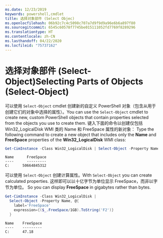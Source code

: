 ```yaml
---
ms.date: 12/23/2019
keywords: powershell,cmdlet
title: 选择对象部件 (Select Objec)
ms.openlocfilehash: 06b92c7c4c5098c707a7d9f9d9a96e6b6a897f80
ms.sourcegitcommit: 6545c60578f7745be015111052fd7769f8289296
ms.translationtype: HT
ms.contentlocale: zh-CN
ms.lasthandoff: 04/22/2020
ms.locfileid: "75737162"
---
```

# <a name="selecting-parts-of-objects-select-object"></a><span data-ttu-id="54637-103">选择对象部件 (Select-Object)</span><span class="sxs-lookup"><span data-stu-id="54637-103">Selecting Parts of Objects (Select-Object)</span></span>

<span data-ttu-id="54637-104">可以使用 `Select-Object` cmdlet 创建新的自定义 PowerShell 对象（包含从用于创建它们的对象中选择的属性）。</span><span class="sxs-lookup"><span data-stu-id="54637-104">You can use the `Select-Object` cmdlet to create new, custom PowerShell objects that contain properties selected from the objects you use to create them.</span></span> <span data-ttu-id="54637-105">键入下面的命令以创建仅包括 Win32_LogicalDisk WMI 类的 Name 和 FreeSpace 属性的新对象：   </span><span class="sxs-lookup"><span data-stu-id="54637-105">Type the following command to create a new object that includes only the **Name** and **FreeSpace** properties of the **Win32_LogicalDisk** WMI class:</span></span>

```powershell
Get-CimInstance -Class Win32_LogicalDisk | Select-Object -Property Name,FreeSpace
```

```Output
Name      FreeSpace
----      ---------
C:      50664845312
```

<span data-ttu-id="54637-106">可以使用 `Select-Object` 创建计算属性。</span><span class="sxs-lookup"><span data-stu-id="54637-106">With `Select-Object` you can create calculated properties.</span></span> <span data-ttu-id="54637-107">这样即可以以十亿字节为单位显示 FreeSpace，而非以字节为单位。 </span><span class="sxs-lookup"><span data-stu-id="54637-107">So you can display **FreeSpace** in gigabytes rather than bytes.</span></span>

```powershell
Get-CimInstance -Class Win32_LogicalDisk |
  Select-Object -Property Name, @{
    label='FreeSpace'
    expression={($_.FreeSpace/1GB).ToString('F2')}
  }
```

```Output
Name    FreeSpace
----    ---------
C:      47.18
```
